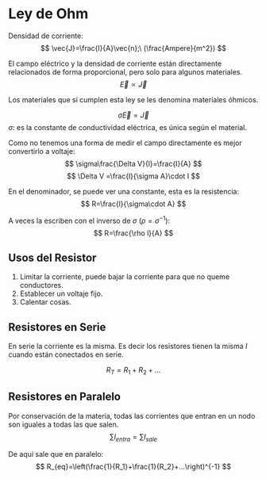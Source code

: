 # Ley de Ohm

Densidad de corriente:
$$
\vec{J}=\frac{I}{A}\vec{n};\ (\frac{Ampere}{m^2})
$$

El campo eléctrico y la densidad de corriente están directamente relacionados de forma proporcional, pero solo para algunos materiales.
$$
\vec{E}\propto\vec{J}
$$

Los materiales que sí cumplen esta ley se les denomina materiales óhmicos.

$$
\sigma \vec{E}=\vec{J}
$$
$\sigma$: es la constante de conductividad eléctrica, es única según el material.

Como no tenemos una forma de medir el campo directamente es mejor convertirlo a voltaje:
$$
\sigma\frac{\Delta V}{l}=\frac{I}{A}
$$
$$
\Delta V =\frac{l}{\sigma A}\cdot I
$$

En el denominador, se puede ver una constante, esta es la resistencia:
$$
R=\frac{l}{\sigma\cdot A}
$$

A veces la escriben con el inverso de $\sigma$ ($\rho=\sigma^{-1}$):
$$
R=\frac{\rho l}{A}
$$

## Usos del Resistor
1. Limitar la corriente, puede bajar la corriente para que no queme conductores.
2. Establecer un voltaje fijo.
3. Calentar cosas.

## Resistores en Serie
En serie la corriente es la misma. Es decir los resistores tienen la misma $I$ cuando están conectados en serie.

$$
R_T=R_1+R_2+...
$$

## Resistores en Paralelo
Por conservación de la materia, todas las corrientes que entran en un nodo son iguales a todas las que salen.
$$
\sum I_{entra}=\sum I_{sale}
$$

De aquí sale  que en paralelo:
$$
R_{eq}=\left(\frac{1}{R_1}+\frac{1}{R_2}+...\right)^{-1}
$$
